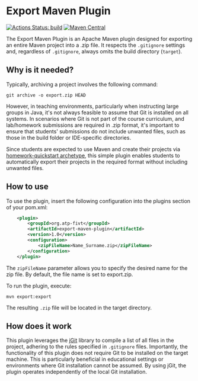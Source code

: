# Export Maven Plugin

[![Actions Status: build](https://github.com/atp-mipt/export-maven-plugin/workflows/build/badge.svg)](https://github.com/atp-mipt/homework-quickstart/actions?query=workflow%3A"build")
[![Maven Central](https://maven-badges.herokuapp.com/maven-central/org.atp-fivt/export-maven-plugin/badge.svg)](https://maven-badges.herokuapp.com/maven-central/org.atp-fivt/export-maven-plugin)

The Export Maven Plugin is an Apache Maven plugin designed for exporting an entire Maven project into a .zip file. It respects the `.gitignore` settings and, regardless of `.gitignore`, always omits the build directory (`target`).

## Why is it needed?

Typically, archiving a project involves the following command:

```shell
git archive -o export.zip HEAD
```

However, in teaching environments, particularly when instructing large groups in Java, it's not always feasible to assume that Git is installed on all systems. In scenarios where Git is not part of the course curriculum, and lab/homework submissions are required in .zip format, it's important to ensure that students' submissions do not include unwanted files, such as those in the build folder or IDE-specific directories.

Since students are expected to use Maven and create their projects via [homework-quickstart archetype](https://github.com/atp-mipt/homework-quickstart), this simple plugin enables students to automatically export their projects in the required format without including unwanted files.

## How to use

To use the plugin, insert the following configuration into the plugins section of your pom.xml:

```xml
    <plugin>
        <groupId>org.atp-fivt</groupId>
        <artifactId>export-maven-plugin</artifactId>
        <version>1.0</version>
        <configuration>
            <zipFileName>Name_Surname.zip</zipFileName>
        </configuration>
    </plugin>
```

The `zipFileName` parameter allows you to specify the desired name for the zip file. By default, the file name is set to export.zip.

To run the plugin, execute:

```shell
mvn export:export
```

The resulting `.zip` file will be located in the target directory.

## How does it work

This plugin leverages the [jGit](https://www.eclipse.org/jgit/) library to compile a list of all files in the project, adhering to the rules specified in `.gitignore` files. Importantly, the functionality of this plugin does not require Git to be installed on the target machine. This is particularly beneficial in educational settings or environments where Git installation cannot be assumed. By using jGit, the plugin operates independently of the local Git installation.
